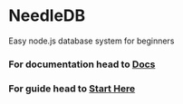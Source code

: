 # NeedleDB

Easy node.js database system for beginners

### For documentation head to [Docs](https://github.com/NeedleChat/NeedleDB/tree/docs/docs)
### For guide head to [Start Here](https://github.com/NeedleChat/NeedleDB/blob/docs/guide/starthere.md)
